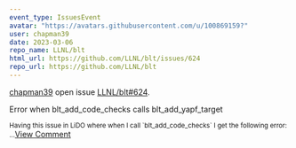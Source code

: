 ```yaml
---
event_type: IssuesEvent
avatar: "https://avatars.githubusercontent.com/u/100869159?"
user: chapman39
date: 2023-03-06
repo_name: LLNL/blt
html_url: https://github.com/LLNL/blt/issues/624
repo_url: https://github.com/LLNL/blt
---
```


<a href='https://github.com/chapman39' target='_blank'>chapman39</a> open issue <a href='https://github.com/LLNL/blt/issues/624' target='_blank'>LLNL/blt#624</a>.

<p>Error when blt_add_code_checks calls blt_add_yapf_target</p><small>Having this issue in LiDO where when I call `blt_add_code_checks` I get the following error:...</small><a href='https://github.com/LLNL/blt/issues/624' target='_blank'>View Comment</a>